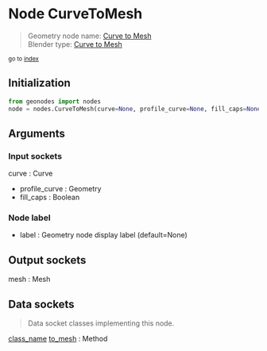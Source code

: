 
# Node CurveToMesh

> Geometry node name: [Curve to Mesh](https://docs.blender.org/manual/en/latest/modeling/geometry_nodes/material/curve_to_mesh.html)<br>
  Blender type: [Curve to Mesh](https://docs.blender.org/api/current/bpy.types.GeometryNodeCurveToMesh.html)
  
<sub>go to [index](/docs/index.md)</sub>

## Initialization

```python
from geonodes import nodes
node = nodes.CurveToMesh(curve=None, profile_curve=None, fill_caps=None, label=None)
```



## Arguments


### Input sockets

curve : Curve
- profile_curve : Geometry
- fill_caps : Boolean

### Node label

- label : Geometry node display label (default=None)

## Output sockets

mesh : Mesh

## Data sockets

> Data socket classes implementing this node.
  
[class_name](/docs/sockets/Curve.md) [to_mesh](/docs/sockets/Curve.md#to_mesh) : Method


